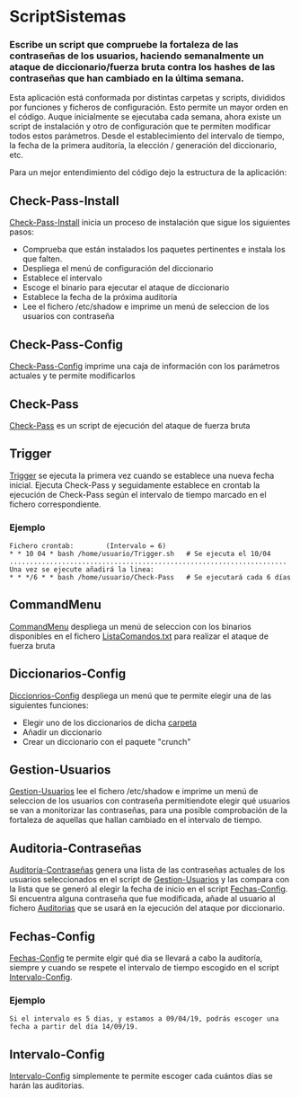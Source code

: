 # ScriptSistemas

### Escribe un script que compruebe la fortaleza de las contraseñas de los usuarios, haciendo semanalmente un ataque de diccionario/fuerza bruta contra los hashes de las contraseñas que han cambiado en la última semana.
Esta aplicación está conformada por distintas carpetas y scripts, divididos por funciones y ficheros de configuración. Esto permite un mayor orden en el código.
Auque inicialmente se ejecutaba cada semana, ahora existe un script de instalación y otro de configuración que te permiten modificar todos estos parámetros.
Desde el establecimiento del intervalo de tiempo, la fecha de la primera auditoría, la elección / generación del diccionario, etc.

Para un mejor entendimiento del código dejo la estructura de la aplicación:

## Check-Pass-Install
[Check-Pass-Install](Check-Pass-Install.sh) inicia un proceso de instalación que sigue los siguientes pasos:
- Comprueba que están instalados los paquetes pertinentes e instala los que falten.
- Despliega el menú de configuración del diccionario
- Establece el intervalo
- Escoge el binario para ejecutar el ataque de diccionario
- Establece la fecha de la próxima auditoría
- Lee el fichero /etc/shadow e imprime un menú de seleccion de los usuarios con contraseña

## Check-Pass-Config
[Check-Pass-Config](Check-Pass-Config.sh) imprime una caja de información con los parámetros actuales y te permite modificarlos

## Check-Pass
[Check-Pass](Check-Pass.sh) es un script de ejecución del ataque de fuerza bruta

## Trigger
[Trigger](Fechas/Trigger.sh) se ejecuta la primera vez cuando se establece una nueva fecha inicial. Ejecuta Check-Pass y seguidamente establece en crontab la ejecución de Check-Pass según el intervalo de tiempo marcado en el fichero correspondiente.

###	Ejemplo
	Fichero crontab:		(Intervalo = 6)
	* * 10 04 * bash /home/usuario/Trigger.sh	# Se ejecuta el 10/04
	.....................................................................
	Una vez se ejecute añadirá la linea:
	* * */6 * * bash /home/usuario/Check-Pass	# Se ejecutará cada 6 días

## CommandMenu
[CommandMenu](Config/CommandMenu.sh) despliega un menú de seleccion con los binarios disponibles en el fichero [ListaComandos.txt](Config/ListaComandos.txt) para realizar el ataque de fuerza bruta

## Diccionarios-Config
[Diccionrios-Config](Config/Diccionrios-Config.sh) despliega un menú que te permite elegir una de las siguientes funciones:
- Elegir uno de los diccionarios de dicha [carpeta](Parametros/Diccionarios)
- Añadir un diccionario
- Crear un diccionario con el paquete "crunch"

## Gestion-Usuarios
[Gestion-Usuarios](Usuarios/Gestion-Usuarios.sh) lee el fichero /etc/shadow e imprime un menú de seleccion de los usuarios con contraseña permitiendote elegir qué usuarios se van a monitorizar las contraseñas, para una posible comprobación de la fortaleza de aquellas que hallan cambiado en el intervalo de tiempo.

## Auditoria-Contraseñas
[Auditoria-Contraseñas](Usuarios/Auditoria-Contraseñas.sh) genera una lista de las contraseñas actuales de los usuarios seleccionados en el script de [Gestion-Usuarios](Usuarios/Gestion-Usuarios.sh) y las compara con la lista que se generó al elegir la fecha de inicio en el script [Fechas-Config](Fechas/Fechas-Config.sh). Si encuentra alguna contraseña que fue modificada, añade al usuario al fichero [Auditorias](Usuarios/Auditoria.txt) que se usará en la ejecución del ataque por diccionario.

## Fechas-Config
[Fechas-Config](Fechas/Fechas-Config.sh) te permite elgir qué dia se llevará a cabo la auditoría, siempre y cuando se respete el intervalo de tiempo escogido en el script [Intervalo-Config](Fechas/Intervalo-Config.sh).

###	Ejemplo
	Si el intervalo es 5 dias, y estamos a 09/04/19, podrás escoger una fecha a partir del día 14/09/19.

## Intervalo-Config
[Intervalo-Config](Fechas/Intervalo-Config.sh) simplemente te permite escoger cada cuántos días se harán las auditorias.


